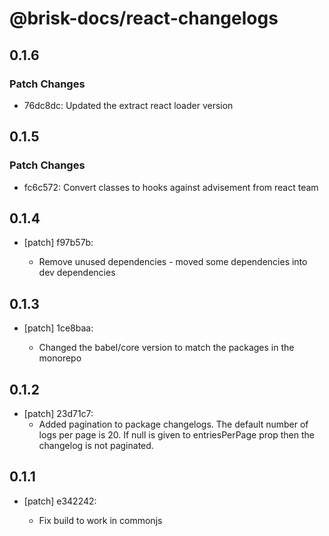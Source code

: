 # @brisk-docs/react-changelogs

## 0.1.6
### Patch Changes

- 76dc8dc: Updated the extract react loader version

## 0.1.5
### Patch Changes

- fc6c572: Convert classes to hooks against advisement from react team

## 0.1.4

- [patch] f97b57b:

  - Remove unused dependencies - moved some dependencies into dev dependencies

## 0.1.3

- [patch] 1ce8baa:

  - Changed the babel/core version to match the packages in the monorepo

## 0.1.2

- [patch] 23d71c7:
  - Added pagination to package changelogs. The default number of logs per page is 20. If null is given to entriesPerPage prop then the changelog is not paginated.

## 0.1.1

- [patch] e342242:

  - Fix build to work in commonjs
